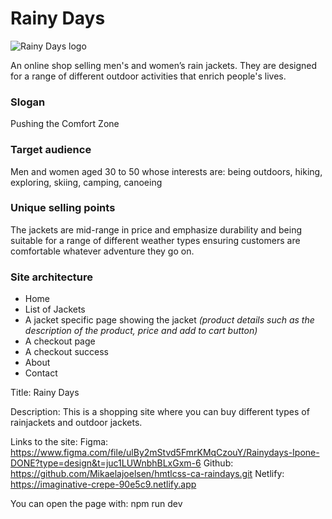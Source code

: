 # Rainy Days

![Rainy Days logo](https://raw.githubusercontent.com/NoroffFEU/first-year-cross-course-assignment-brief-one/master/RainyDays_Logo.png)

An online shop selling men's and women’s rain jackets. They are designed for a range of different outdoor activities that enrich people's lives.

### Slogan

Pushing the Comfort Zone

### Target audience

Men and women aged 30 to 50 whose interests are: being outdoors, hiking, exploring, skiing, camping, canoeing

### Unique selling points

The jackets are mid-range in price and emphasize durability and being suitable for a range of different weather types ensuring customers are comfortable whatever adventure they go on.

### Site architecture

- Home
- List of Jackets
- A jacket specific page showing the jacket
  _(product details such as the description of the product, price and add to cart button)_
- A checkout page
- A checkout success
- About
- Contact

Title: Rainy Days

Description:
This is a shopping site where you can buy different types of rainjackets and outdoor jackets.

Links to the site:
Figma: https://www.figma.com/file/ulBy2mStvd5FmrKMqCzouY/Rainydays-Ipone-DONE?type=design&t=juc1LUWnbhBLxGxm-6
Github: https://github.com/Mikaelajoelsen/hmtlcss-ca-raindays.git
Netlify: https://imaginative-crepe-90e5c9.netlify.app

You can open the page with: npm run dev
